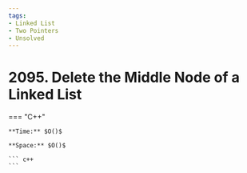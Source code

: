 ```yaml
---
tags:
- Linked List
- Two Pointers
- Unsolved
---
```



# 2095. Delete the Middle Node of a Linked List

=== "C++"

    **Time:** $O()$

    **Space:** $O()$

    ``` c++
    ```